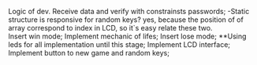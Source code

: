 Logic of dev.
	Receive data and verify with constrainsts passwords;
		-Static structure is responsive for random keys?
			yes, because the position of of array correspond to index in LCD, so it`s easy relate these two.	
	Insert win mode;
	Implement mechanic of lifes;
	Insert lose mode;
	**Using leds for all implementation until this stage;
	Implement LCD interface;
	Implement button to new game and random keys;
